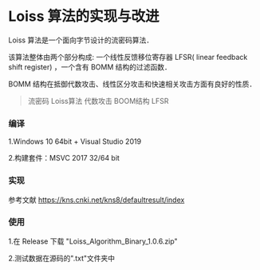 # Loiss 算法的实现与改进

Loiss 算法是一个面向字节设计的流密码算法． 

该算法整体由两个部分构成: 一个线性反馈移位寄存器 LFSR( linear feedback shift register) ，一个含有 BOMM 结构的过滤函数．

BOMM 结构在抵御代数攻击、线性区分攻击和快速相关攻击方面有良好的性质．

> 流密码 Loiss算法 代数攻击 BOOM结构 LFSR

### 编译
1.Windows 10 64bit + Visual Studio 2019

2.构建套件：MSVC 2017 32/64 bit

### 实现

参考文献
<https://kns.cnki.net/kns8/defaultresult/index>


### 使用

1.在 Release 下载 "Loiss_Algorithm_Binary_1.0.6.zip"

2.测试数据在源码的".txt"文件夹中
